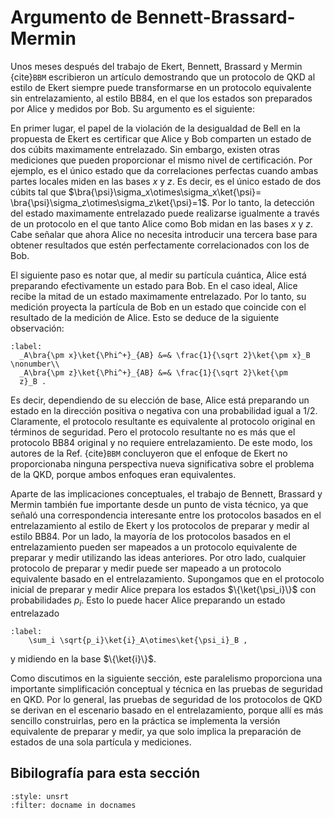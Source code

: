 # Argumento de Bennett-Brassard-Mermin

Unos meses después del trabajo de Ekert, Bennett, Brassard y Mermin {cite}`BBM` escribieron un artículo demostrando que un protocolo de QKD al estilo de Ekert siempre puede transformarse en un protocolo equivalente sin entrelazamiento, al estilo BB84, en el que los estados son preparados por Alice y medidos por Bob. Su argumento es el siguiente:

En primer lugar, el papel de la violación de la desigualdad de Bell en la propuesta de Ekert es certificar que Alice y Bob comparten un estado de dos cúbits maximamente entrelazado. Sin embargo, existen otras mediciones que pueden proporcionar el mismo nivel de certificación. Por ejemplo, es el único estado que da correlaciones perfectas cuando ambas partes locales miden en las bases $x$ y $z$. Es decir, es el único estado de dos cúbits tal que 
$\bra{\psi}\sigma_x\otimes\sigma_x\ket{\psi}=
\bra{\psi}\sigma_z\otimes\sigma_z\ket{\psi}=1$. Por lo tanto, la detección del estado maximamente entrelazado puede realizarse igualmente a través de un protocolo en el que tanto Alice como Bob midan en las bases $x$ y $z$. Cabe señalar que ahora Alice no necesita introducir una tercera base para obtener resultados que estén perfectamente correlacionados con los de Bob.

El siguiente paso es notar que, al medir su partícula cuántica, Alice está preparando efectivamente un estado para Bob. En el caso ideal, Alice recibe la mitad de un estado maximamente entrelazado. Por lo tanto, su medición proyecta la partícula de Bob en un estado que coincide con el resultado de la medición de Alice. Esto se deduce de la siguiente observación:

```{math}
:label: 
  _A\bra{\pm x}\ket{\Phi^+}_{AB} &=& \frac{1}{\sqrt 2}\ket{\pm x}_B \nonumber\\
  _A\bra{\pm z}\ket{\Phi^+}_{AB} &=& \frac{1}{\sqrt 2}\ket{\pm
  z}_B .
```

Es decir, dependiendo de su elección de base, Alice está preparando un estado en la dirección positiva o negativa con una probabilidad igual a 1/2. Claramente, el protocolo resultante es equivalente al protocolo original en términos de seguridad. Pero el protocolo resultante no es más que el protocolo BB84 original y no requiere entrelazamiento. De este modo, los autores de la Ref. {cite}`BBM` concluyeron que el enfoque de Ekert no proporcionaba ninguna perspectiva nueva significativa sobre el problema de la QKD, porque ambos enfoques eran equivalentes.

Aparte de las implicaciones conceptuales, el trabajo de Bennett, Brassard y Mermin también fue importante desde un punto de vista técnico, ya que señaló una correspondencia interesante entre los protocolos basados en el entrelazamiento al estilo de Ekert y los protocolos de preparar y medir al estilo BB84. Por un lado, la mayoría de los protocolos basados en el entrelazamiento pueden ser mapeados a un protocolo equivalente de preparar y medir utilizando las ideas anteriores. Por otro lado, cualquier protocolo de preparar y medir puede ser mapeado a un protocolo equivalente basado en el entrelazamiento. Supongamos que en el protocolo inicial de preparar y medir Alice prepara los estados $\{\ket{\psi_i}\}$ con probabilidades $p_i$. Esto lo puede hacer Alice preparando un estado entrelazado 

```{math}
:label: 
    \sum_i \sqrt{p_i}\ket{i}_A\otimes\ket{\psi_i}_B ,
```

y midiendo en la base $\{\ket{i}\}$. 

Como discutimos en la siguiente sección, este paralelismo proporciona una importante simplificación conceptual y técnica en las pruebas de seguridad en QKD. Por lo general, las pruebas de seguridad de los protocolos de QKD se derivan en el escenario basado en el entrelazamiento, porque allí es más sencillo construirlas, pero en la práctica se implementa la versión equivalente de preparar y medir, ya que solo implica la preparación de estados de una sola partícula y mediciones.

## Bibilografía para esta sección
```{bibliography}
:style: unsrt
:filter: docname in docnames
```
